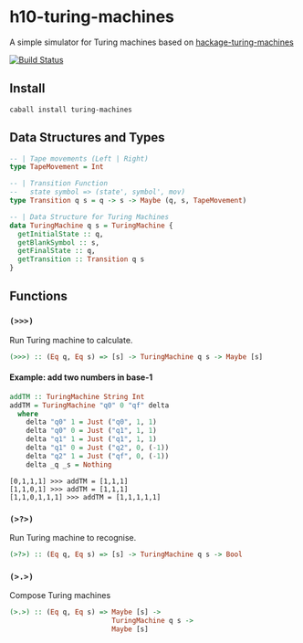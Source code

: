 # h10-turing-machines
A simple simulator for Turing machines based on [hackage-turing-machines](https://github.com/jariazavalverde/hackage-turing-machines)

[![Build Status](https://travis-ci.org/tim6her/h10-turing-machines.svg?branch=master)](https://travis-ci.org/tim6her/h10-turing-machines)


## Install
```
caball install turing-machines
```
## Data Structures and Types
```haskell
-- | Tape movements (Left | Right)
type TapeMovement = Int

-- | Transition Function
--   state symbol => (state', symbol', mov)
type Transition q s = q -> s -> Maybe (q, s, TapeMovement)

-- | Data Structure for Turing Machines
data TuringMachine q s = TuringMachine {
  getInitialState :: q,
  getBlankSymbol :: s,
  getFinalState :: q,
  getTransition :: Transition q s
}
```
## Functions
### `(>>>)`
Run Turing machine to calculate.
```haskell
(>>>) :: (Eq q, Eq s) => [s] -> TuringMachine q s -> Maybe [s]
```
#### Example: add two numbers in base-1
```haskell
addTM :: TuringMachine String Int
addTM = TuringMachine "q0" 0 "qf" delta
  where
    delta "q0" 1 = Just ("q0", 1, 1)
    delta "q0" 0 = Just ("q1", 1, 1)
    delta "q1" 1 = Just ("q1", 1, 1)
    delta "q1" 0 = Just ("q2", 0, (-1))
    delta "q2" 1 = Just ("qf", 0, (-1))
    delta _q _s = Nothing
```
```
[0,1,1,1] >>> addTM = [1,1,1]
[1,1,0,1] >>> addTM = [1,1,1]
[1,1,0,1,1,1] >>> addTM = [1,1,1,1,1]
```

### `(>?>)`
Run Turing machine to recognise.
```haskell
(>?>) :: (Eq q, Eq s) => [s] -> TuringMachine q s -> Bool
```

### `(>.>)`
Compose Turing machines
```haskell
(>.>) :: (Eq q, Eq s) => Maybe [s] ->
                         TuringMachine q s ->
                         Maybe [s]
```

<!--
#### Example: even number of occurrences of some element
```haskell
evenTM :: (Eq a, Bounded a, Enum a) =>  a -> TuringMachine String a
evenTM n = TuringMachine "q0" minBound "qf" delta
  where
    delta  "q0" x = if x == n then Just ("q1", n, R)
                    else if x == minBound then Just ("qf", minBound, R)
                    else Just ("q0", x, R)
    delta "q1" x = if x == n then Just ("q0", n, R)
                   else if x == minBound then Nothing
                   else Just ("q1", x, R)
    delta _q _s = Nothing
```
```
"cabababac" >?> evenTM 'a' = True
"cabababac" >?> evenTM 'b' = False
"cabababac" >?> evenTM 'c' = True
```
-->

